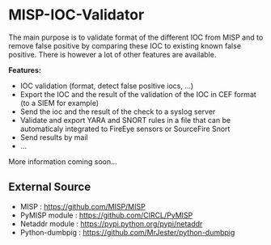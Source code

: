 # MISP-IOC-Validator

The main purpose is to validate format of the different IOC from MISP and to remove false positive by comparing these IOC to existing known false positive. There is however a lot of other features are available.

**Features:**
- IOC validation (format, detect false positive iocs, ...)
- Export the IOC and the result of the validation of the IOC in CEF format (to a SIEM for example)
- Send the ioc and the result of the check to a syslog server
- Validate and export YARA and SNORT rules in a file that can be automaticaly integrated to FireEye sensors or SourceFire Snort
- Send results by mail
- ...

More information coming soon... 

## External Source

- MISP : https://github.com/MISP/MISP
- PyMISP module : https://github.com/CIRCL/PyMISP
- Netaddr module : https://pypi.python.org/pypi/netaddr
- Python-dumbpig : https://github.com/MrJester/python-dumbpig
